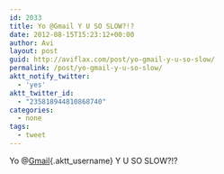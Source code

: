 ```yaml
---
id: 2033
title: Yo @Gmail Y U SO SLOW?!?
date: 2012-08-15T15:23:12+00:00
author: Avi
layout: post
guid: http://aviflax.com/post/yo-gmail-y-u-so-slow/
permalink: /post/yo-gmail-y-u-so-slow/
aktt_notify_twitter:
  - 'yes'
aktt_twitter_id:
  - "235818944810868740"
categories:
  - none
tags:
  - tweet
---
```

Yo @[Gmail](http://twitter.com/Gmail){.aktt_username} Y U SO SLOW?!?